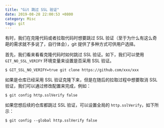 ```yaml
---
title: "Git 跳过 SSL 验证"
date: 2019-08-28 22:00:53 +0800
category: Misc
tags: git
---
```


有时，我们在克隆代码或者拉取代码时想要跳过 SSL 验证（至于为什么有这么奇葩的需求就不多说了，自行体会），git 提供了多种方式可供用户选择。

首先，我们看来看看克隆代码时如何跳过 SSL 验证。如下，我们可以使用 `GIT_NO_SSL_VERIFY` 环境变量来设置是否采用 SSL 验证。

``` shell
$ GIT_SSL_NO_VERIFY=true git clone https://github.com/xxx/xxx
```

如果是仓库已经采用 SSL 验证克隆下来，但是在随后的拉取过程中想要取消 SSL 验证，我们可以通过修改配置来完成，例如：

``` shell
$ git config http.sslVerify false
```

如果您想后续的仓库都跳过 SSL 验证，可以设置全局的 `http.sslVerify`，如下所示：

``` shell
$ git config --global http.sslVerify false
```
